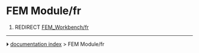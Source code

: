 # FEM Module/fr
1.  REDIRECT [FEM_Workbench/fr](FEM_Workbench/fr.md)



---
⏵ [documentation index](../README.md) > FEM Module/fr
